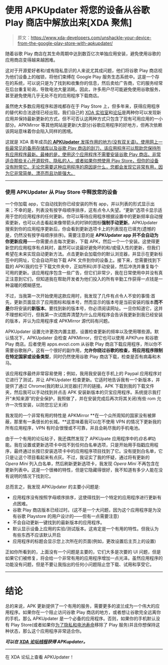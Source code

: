 # 使用 APKUpdater 将您的设备从谷歌 Play 商店中解放出来[XDA 聚焦]

> 原文：<https://www.xda-developers.com/unshackle-your-device-from-the-google-play-store-with-apkupdater/>

随着谷歌 Play 商店在其生命周期中达到数百亿次单独应用安装，避免使用谷歌的应用商店变得越来越困难。

这对于开源爱好者和/或有隐私意识的人来说尤其成问题，他们将谷歌 Play 商店视为他们设备上的枷锁，将他们束缚在 Google Play 服务生态系统中。这是一个存在的系统，可以说只是为了找到和收集你的信息，然后卖给广告商，它的服务经常在后台重复轮询，导致电池大量消耗。因此，许多用户尽可能避免使用谷歌服务，甚至避免使用几乎无处不在的应用程序下载商店。

虽然绝大多数应用程序和游戏都存在于 Play Store 上，但多年来，获得应用程序的替代和合法途径已经出现。我们自己的 [XDA 实验室](https://www.xda-developers.com/xda-labs/)和[论坛](https://forum.xda-developers.com/android/apps-games)是两种你可以发现新应用并保持最新更新的方式，但不可否认这两种方式只包含了现有可用应用的一小部分。APKMirror 等其他网站是更新(大部分)谷歌应用程序的好地方，但再次依赖该网站意味着你会陷入同样的困境。

这就是 XDA 青年成员[的 **APKUpdater** 发挥作用的地方(没有双关语)。使用网上一些最常见的备用存储库以及谷歌 Play 商店的刮刀，该应用程序可以帮助您保持所有应用程序最新。最棒的是，使用这个应用程序不需要安装谷歌 Play 商店。非常适合那些关心开源软件、隐私的人，或者如果你想使用 Play Store，但你的设备没有附带它。无论您需要这种应用程序的原因是什么，您都会发现它非常有用，因为它非常简单、漂亮而且功能强大。](https://forum.xda-developers.com/member.php?u=7676946)

* * *

### 使用 APKUpdater 从 Play Store 中释放您的设备

一个你加载 app，它自动找到你已经安装的所有 app，并以列表的形式显示出来；不幸的是，列表没有按字母顺序排序，这有点令人失望。“更新”选项卡显示适用于您的应用程序的任何更新。你可以等待应用程序根据设置中的更新频率自动搜索更新，也可以点击看起来像带箭头的时钟的图标**强制手动更新**。APKUpdater 搜索到你的应用程序更新后，你会看到更新选项卡上的列表现在已填充(遗憾的是，仍然没有按字母顺序排序)。需要注意的是 **APKUpdater app 并不会自动为你更新应用**——你需要点击每次更新，下载 APK，然后一个一个安装。这使得更新您的应用程序有点耗时，虽然可以说最好避免坏的和/或侵入性的更新，但我们希望在未来实现自动更新方法。点击更新会加载你的默认浏览器，并显示在更新标签中的网址，它会自动开始下载 APK 文件到你的设备上。接下来，您需要找到下载的 APK(我的位于下载文件夹中，正如所料)并手动安装，然后冲洗并重复每个可用的更新。该应用程序包含一些广告，但它们非常少，我在日常使用中并没有真正注意到它们，但知道我在帮助开发者为他们投入的所有辛勤工作获得一点钱是一种温暖的模糊感觉。

不过，当我第一次开始使用这款应用时，我发现了几件有点令人不安的事情:首先，更新页面显示了应用图标和版本号，然而显示的版本号是当前安装的版本**而不是**你将安装的**新版本**。要找到新的版本号，你必须阅读网址。一旦你知道它，这并不理想和可行，但我第一次试图弄清楚为什么应用程序会告诉我更新到我已经安装的版本，并认为应用程序或 APKMirror 源代码有问题。

APKUpdater 设置允许更改内置主题，设置检查更新的频率以及使用哪些源。默认情况下，APKUpdater 会检查 APKMirror，但它也可以使用 APKPure 和谷歌 Play 商店。后者使用 apps.evozi.com 从谷歌 Play 商店下载应用程序，所以你不需要谷歌账户。这有一个很好的副作用，**允许你绕过谷歌的检查，将应用程序限制在特定国家或设备类型**，同时仍然使用谷歌 Play 商店下载，检查是否有病毒和木马。

该应用程序最终非常容易使用；例如，我用我安装在手机上的 Paypal 应用程序对它进行了测试，并让 APKUpdater 检查更新。它适时地告诉我有一个新版本，并提供了通过 Chrome(我的默认浏览器)打开的链接。APK 下载到我的下载文件夹，然后我可以手动找到并点击 APK 安装新版本的贝宝应用程序。系统提示我打开“未知来源”的安全保护，我照做了，并在安装完成后再次将其关闭(有些 rom 允许一次性安装，以防您忘记关闭)

我发现的一个非常有用的特性是 APKMirror **在一个众所周知的国家没有被屏蔽，那里有一条很长的长城。**这意味着我可以在不使用 VPN 的情况下更新我的所有应用程序，VPN 有时会很慢或不可靠，并且会耗尽我的手机电池。

由于一个有用的论坛帖子，我还偶然发现了 APKUpate 应用程序中的*白名单*功能。我在设置或更新选项卡中找不到任何白名单选项，只是开始用手指戳应用程序，最终通过长按已安装选项卡中的应用程序项目找到了它。没有提到白名单，它只是让这个项目看起来有点灰。不过，我证实了我的怀疑，通过将有更新的 *Opera Mini* 列入白名单，然后刷新更新选项卡，我发现 *Opera Mini* 不再包含在更新列表中。这是一个很棒的特性，但是它隐藏得很好，我不知道有多少人能在没有说明的情况下找到它。

总而言之，我发现 APKUpdater 的主要小问题是:

*   应用程序没有按照字母顺序排序，这使得找到一个特定的应用程序进行更新有点困难。
*   谷歌 Play 商店版本已经过时。(这不是一个大问题，因为这个应用程序是为没有谷歌 Playstore 的用户设计的——但有一点需要注意)
*   不会自动更新一键找到的最新版本的应用程序。
*   默认显示设备上应用的实验/测试版本。这肯定是一个有用的特性。但我认为有些东西不应该默认开启
*   应用程序的标题会显示您上次所在的页面(例如，更改设置后主页上的设置)

正如你所看到的，上面没有一个问题是主要的，它们大多是次要的 UI 问题，但是如果它们被修复，将会给一个非常有用的应用程序增加一点光泽。虽然应用程序的功能没有问题，但是不要让我指出的任何小问题阻止您下载、试用和享受它。

* * *

# 结论

总的来说，APK 更新提供了一个有用的服务，需要更多的波兰成为一个伟大的应用程序。如果你在一个阻止访问谷歌 Play 商店的地方，或者想让谷歌完全远离你的手机，那么 APKUpdater 是一个必备的应用程序。否则，如果你的手机默认没有 Play Store(或者如果你[为了隐私和电池寿命](https://www.xda-developers.com/setting-up-android-marshmallow-without-google/)移除了 Play 服务)并且你想保持这种状态，那么这个应用程序非常适合你。

***可以在 [XDA 论坛线程](https://forum.xda-developers.com/android/apps-games/app-apkupdater-t3444517)获得 APKupdater。***

* * *

在 XDA 论坛上查看 APKUpdater！